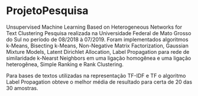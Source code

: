 # ProjetoPesquisa
Unsupervised Machine Learning Based on Heterogeneous Networks for Text Clustering
Pesquisa realizada na Universidade Federal de Mato Grosso do Sul no período de 08/2018 à 07/2019.
Foram implementados algoritmos k-Means, Bisecting k-Means, Non-Negative Matrix Factorization, Gaussian Mixture Models, Latent Dirichlet Allocation,
Label Propagation para rede de similaridade k-Nearst Neighbors em uma ligação homogênea e uma ligação heterogênea, Simple Ranking e Rank Clustering.

Para bases de textos utilizadas na representação TF-IDF e TF o algoritmo Label Propagation obteve o melhor média de resultado para certa de 20 das 30 amostras.
